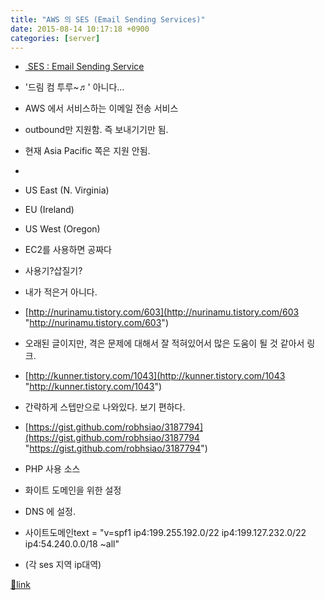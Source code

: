 ```yaml
---
title: "AWS 의 SES (Email Sending Services)"
date: 2015-08-14 10:17:18 +0900
categories: [server]
---
```


- [ SES : Email Sending Service](http://console.aws.amazon.com/ses/home?region=ap-northeast-1 "&nbsp;SES : Email Sending Service")
- '드림 컴 투루~♬' 아니다...
- AWS 에서 서비스하는 이메일 전송 서비스
- outbound만 지원함. 즉 보내기기만 됨.
- 현재 Asia Pacific 쪽은 지원 안됨.
- 
- US East (N. Virginia)
- EU (Ireland)
- US West (Oregon)

- EC2를 사용하면 공짜다

- 사용기?삽질기?
- 내가 적은거 아니다.
- [http://nurinamu.tistory.com/603](http://nurinamu.tistory.com/603 "http://nurinamu.tistory.com/603")
- 오래된 글이지만, 격은 문제에 대해서 잘 적혀있어서 많은 도움이 될 것 같아서 링크.

- [http://kunner.tistory.com/1043](http://kunner.tistory.com/1043 "http://kunner.tistory.com/1043")
- 간략하게 스텝만으로 나와있다. 보기 편하다.

- [https://gist.github.com/robhsiao/3187794](https://gist.github.com/robhsiao/3187794 "https://gist.github.com/robhsiao/3187794")
- PHP 사용 소스


- 화이트 도메인을 위한 설정
- DNS 에 설정.
- 사이트도메인text = "v=spf1 ip4:199.255.192.0/22 ip4:199.127.232.0/22 ip4:54.240.0.0/18 ~all"
- (각 ses 지역 ip대역)


  
  



[🔗link](http://www.mins01.com/mh/tech/read/960)